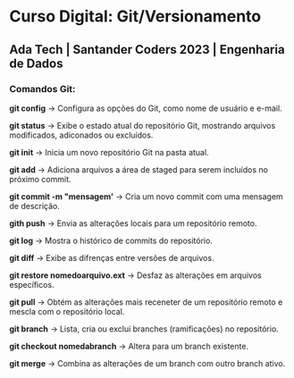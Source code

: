 # Curso Digital: Git/Versionamento
## Ada Tech | Santander Coders 2023 | Engenharia de Dados

### Comandos Git:

**git config** -> Configura as opções do Git, como nome de usuário e e-mail.

**git status** -> Exibe o estado atual do repositório Git, mostrando arquivos modificados, adiconados ou excluídos.

**git init** -> Inicia um novo repositório Git na pasta atual.

**git add** -> Adiciona arquivos a área de staged para serem incluídos no próximo commit.

**git commit -m "mensagem'** -> Cria um novo commit com uma mensagem de descrição.

**gith push** -> Envia as alterações locais para um repositório remoto.

**git log** -> Mostra o histórico de commits do repositório.

**git diff** -> Exibe as difrenças entre versões de arquivos.

**git restore nomedoarquivo.ext** -> Desfaz as alterações em arquivos específicos.

**git pull** -> Obtém as alterações mais receneter de um repositório remoto e mescla com o repositório local.

**git branch** -> Lista, cria ou exclui branches (ramificações) no repositório.

**git checkout nomedabranch** -> Altera para um branch existente.

**git merge** -> Combina as alterações de um branch com outro branch ativo.
